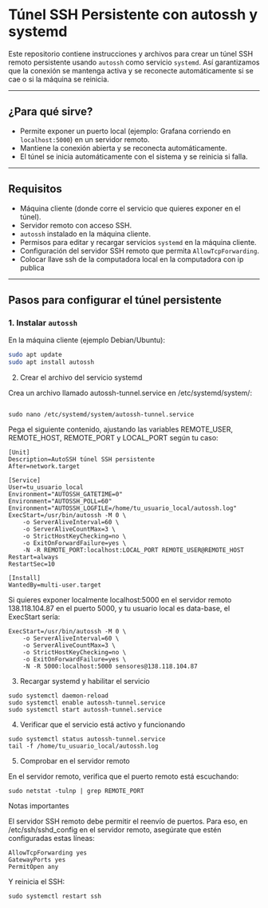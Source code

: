 # Túnel SSH Persistente con autossh y systemd

Este repositorio contiene instrucciones y archivos para crear un túnel SSH remoto persistente usando `autossh` como servicio `systemd`. Así garantizamos que la conexión se mantenga activa y se reconecte automáticamente si se cae o si la máquina se reinicia.

---

## ¿Para qué sirve?

- Permite exponer un puerto local (ejemplo: Grafana corriendo en `localhost:5000`) en un servidor remoto.
- Mantiene la conexión abierta y se reconecta automáticamente.
- El túnel se inicia automáticamente con el sistema y se reinicia si falla.

---

## Requisitos

- Máquina cliente (donde corre el servicio que quieres exponer en el túnel).
- Servidor remoto con acceso SSH.
- `autossh` instalado en la máquina cliente.
- Permisos para editar y recargar servicios `systemd` en la máquina cliente.
- Configuración del servidor SSH remoto que permita `AllowTcpForwarding`.
- Colocar llave ssh de la computadora local en la computadora con ip publica
---

## Pasos para configurar el túnel persistente

### 1. Instalar `autossh`

En la máquina cliente (ejemplo Debian/Ubuntu):

```bash
sudo apt update
sudo apt install autossh
```
2. Crear el archivo del servicio systemd

Crea un archivo llamado autossh-tunnel.service en /etc/systemd/system/:
```

sudo nano /etc/systemd/system/autossh-tunnel.service
```

Pega el siguiente contenido, ajustando las variables REMOTE_USER, REMOTE_HOST, REMOTE_PORT y LOCAL_PORT según tu caso:
```
[Unit]
Description=AutoSSH túnel SSH persistente
After=network.target

[Service]
User=tu_usuario_local
Environment="AUTOSSH_GATETIME=0"
Environment="AUTOSSH_POLL=60"
Environment="AUTOSSH_LOGFILE=/home/tu_usuario_local/autossh.log"
ExecStart=/usr/bin/autossh -M 0 \
    -o ServerAliveInterval=60 \
    -o ServerAliveCountMax=3 \
    -o StrictHostKeyChecking=no \
    -o ExitOnForwardFailure=yes \
    -N -R REMOTE_PORT:localhost:LOCAL_PORT REMOTE_USER@REMOTE_HOST
Restart=always
RestartSec=10

[Install]
WantedBy=multi-user.target
```
Si quieres exponer localmente localhost:5000 en el servidor remoto 138.118.104.87 en el puerto 5000, y tu usuario local es data-base, el ExecStart sería:
```
ExecStart=/usr/bin/autossh -M 0 \
    -o ServerAliveInterval=60 \
    -o ServerAliveCountMax=3 \
    -o StrictHostKeyChecking=no \
    -o ExitOnForwardFailure=yes \
    -N -R 5000:localhost:5000 sensores@138.118.104.87
```
3. Recargar systemd y habilitar el servicio

```
sudo systemctl daemon-reload
sudo systemctl enable autossh-tunnel.service
sudo systemctl start autossh-tunnel.service
```
4. Verificar que el servicio está activo y funcionando
```
sudo systemctl status autossh-tunnel.service
tail -f /home/tu_usuario_local/autossh.log
```
5. Comprobar en el servidor remoto

En el servidor remoto, verifica que el puerto remoto está escuchando:
```
sudo netstat -tulnp | grep REMOTE_PORT
```
Notas importantes

El servidor SSH remoto debe permitir el reenvío de puertos. Para eso, en /etc/ssh/sshd_config en el servidor remoto, asegúrate que estén configuradas estas líneas:
```
AllowTcpForwarding yes
GatewayPorts yes
PermitOpen any
```
Y reinicia el SSH:
```
sudo systemctl restart ssh
```
